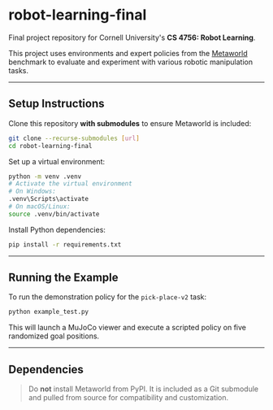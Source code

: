 # robot-learning-final

Final project repository for Cornell University's **CS 4756: Robot Learning**.

This project uses environments and expert policies from the [Metaworld](https://github.com/Farama-Foundation/Metaworld) benchmark to evaluate and experiment with various robotic manipulation tasks.

---

## Setup Instructions

Clone this repository **with submodules** to ensure Metaworld is included:

```bash
git clone --recurse-submodules [url]
cd robot-learning-final
```

Set up a virtual environment:

```bash
python -m venv .venv
# Activate the virtual environment
# On Windows:
.venv\Scripts\activate
# On macOS/Linux:
source .venv/bin/activate
```

Install Python dependencies:

```bash
pip install -r requirements.txt
```

---

## Running the Example

To run the demonstration policy for the `pick-place-v2` task:

```bash
python example_test.py
```

This will launch a MuJoCo viewer and execute a scripted policy on five randomized goal positions.

---

## Dependencies

> Do **not** install Metaworld from PyPI. It is included as a Git submodule and pulled from source for compatibility and customization.

